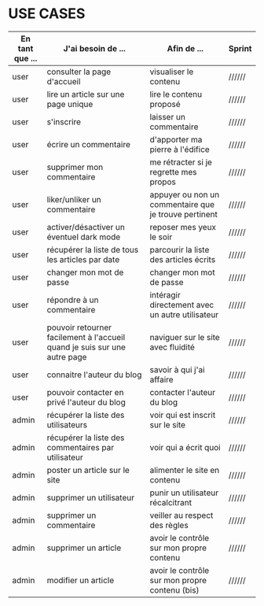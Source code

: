 # USE CASES

| En tant que ... | J'ai besoin de ...                                                        | Afin de ...                                           | Sprint |
| --------------- | ------------------------------------------------------------------------- | ----------------------------------------------------- | ------ |
| user            | consulter la page d'accueil                                               | visualiser le contenu                                 | ////// |
| user            | lire un article sur une page unique                                       | lire le contenu proposé                               | ////// |
| user            | s'inscrire                                                                | laisser un commentaire                                | ////// |
| user            | écrire un commentaire                                                     | d'apporter ma pierre à l'édifice                      | ////// |
| user            | supprimer mon commentaire                                                 | me rétracter si je regrette mes propos                | ////// |
| user            | liker/unliker un commentaire                                              | appuyer ou non un commentaire que je trouve pertinent | ////// |
| user            | activer/désactiver un éventuel dark mode                                  | reposer mes yeux le soir                              | ////// |
| user            | récupérer la liste de tous les articles par date                          | parcourir la liste des articles écrits                | ////// |
| user            | changer mon mot de passe                                                  | changer mon mot de passe                              | ////// |
| user            | répondre à un commentaire                                                 | intéragir directement avec un autre utilisateur       | ////// |
| user            | pouvoir retourner facilement à l'accueil quand je suis sur une autre page | naviguer sur le site avec fluidité                    | ////// |
| user            | connaitre l'auteur du blog                                                | savoir à qui j'ai affaire                             | ////// |
| user            | pouvoir contacter en privé l'auteur du blog                               | contacter l'auteur du blog                            | ////// |
| admin           | récupérer la liste des utilisateurs                                       | voir qui est inscrit sur le site                      | ////// |
| admin           | récupérer la liste des commentaires par utilisateur                       | voir qui a écrit quoi                                 | ////// |
| admin           | poster un article sur le site                                             | alimenter le site en contenu                          | ////// |
| admin           | supprimer un utilisateur                                                  | punir un utilisateur récalcitrant                     | ////// |
| admin           | supprimer un commentaire                                                  | veiller au respect des règles                         | ////// |
| admin           | supprimer un article                                                      | avoir le contrôle sur mon propre contenu              | ////// |
| admin           | modifier un article                                                       | avoir le contrôle sur mon propre contenu (bis)        | ////// |
